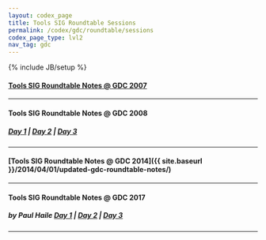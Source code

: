 ```yaml
---
layout: codex_page
title: Tools SIG Roundtable Sessions
permalink: /codex/gdc/roundtable/sessions
codex_page_type: lvl2
nav_tag: gdc
---
```

{% include JB/setup %}

#### [Tools SIG Roundtable Notes @ GDC 2007 ](https://web.archive.org/web/20081011034025/http://www.igda.org/wiki/GDC_2007_-_Tools_Roundtable_Notes)

------

#### Tools SIG Roundtable Notes @ GDC 2008
##### [Day 1](https://web.archive.org/web/20081006175108/http://www.igda.org/wiki/GDC_2008_-_Tools_Roundtable_Notes_-_Wednesday) | [Day 2](https://web.archive.org/web/20081010152748/http://igda.org/wiki/GDC_2008_-_Tools_Roundtable_Notes_-_Thursday) | [Day 3](https://web.archive.org/web/20081013140823/http://www.igda.org/wiki/GDC_2008_-_Tools_Roundtable_Notes_-_Friday)

------

#### [Tools SIG Roundtable Notes @ GDC 2014]({{ site.baseurl }}/2014/04/01/updated-gdc-roundtable-notes/)

------

#### Tools SIG Roundtable Notes @ GDC 2017
##### by Paul Haile‏  [Day 1](https://twitter.com/Tyrael/status/837368231752970240) | [Day 2](https://twitter.com/Tyrael/status/837704456888287232) | [Day 3](https://twitter.com/Tyrael/status/838875803353927681)

------